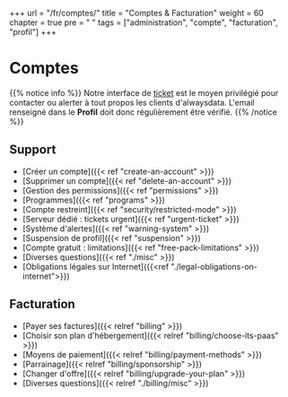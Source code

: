 +++
url = "/fr/comptes/"
title = "Comptes & Facturation"
weight = 60
chapter = true
pre = "<i class='fas fa-user-circle'></i>&nbsp;"
tags = ["administration", "compte", "facturation", "profil"]
+++

# Comptes

{{% notice info %}}
Notre interface de [ticket](https://admin.alwaysdata.com/support/) est le moyen privilégié pour contacter ou alerter à tout propos les clients d'alwaysdata. L'email renseigné dans le **Profil** doit donc régulièrement être vérifié.
{{% /notice %}}


## Support

- [Créer un compte]({{< ref "create-an-account" >}})
- [Supprimer un compte]({{< ref "delete-an-account" >}})
- [Gestion des permissions]({{< ref "permissions" >}})
- [Programmes]({{< ref "programs" >}})
- [Compte restreint]({{< ref "security/restricted-mode" >}})
- [Serveur dédié : tickets urgent]({{< ref "urgent-ticket" >}})
- [Système d'alertes]({{< ref "warning-system" >}})
- [Suspension de profil]({{< ref "suspension" >}})
- [Compte gratuit : limitations]({{< ref "free-pack-limitations" >}})
- [Diverses questions]({{< ref "./misc" >}})
- [Obligations légales sur Internet]({{<ref "./legal-obligations-on-internet">}})


## Facturation

- [Payer ses factures]({{< relref "billing" >}})
- [Choisir son plan d'hébergement]({{< relref "billing/choose-its-paas" >}})
- [Moyens de paiement]({{< relref "billing/payment-methods" >}})
- [Parrainage]({{< relref "billing/sponsorship" >}})
- [Changer d'offre]({{< relref "billing/upgrade-your-plan" >}})
- [Diverses questions]({{< relref "./billing/misc" >}})

